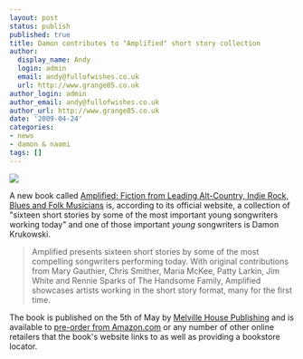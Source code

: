 ```yaml
---
layout: post
status: publish
published: true
title: Damon contributes to "Amplified" short story collection
author:
  display_name: Andy
  login: admin
  email: andy@fullofwishes.co.uk
  url: http://www.grange85.co.uk
author_login: admin
author_email: andy@fullofwishes.co.uk
author_url: http://www.grange85.co.uk
date: '2009-04-24'
categories:
- news
- damon & naomi
tags: []
---
```

<div class="imagebox-a"><a href="http://www.amazon.com/gp/product/1933633719?ie=UTF8&tag=aheadfullofwi-20&linkCode=as2&camp=1789&creative=390957&creativeASIN=1933633719"><img border="0" src="https://images-na.ssl-images-amazon.com/images/I/51b2snDHj0L._SL160_.jpg"></a></div>
<p>A new book called <a href="http://www.amazon.com/gp/product/1933633719?ie=UTF8&tag=aheadfullofwi-20&linkCode=as2&camp=1789&creative=390957&creativeASIN=1933633719">Amplified: Fiction from Leading Alt-Country, Indie Rock, Blues and Folk Musicians</a> is, <span class="removed_link" title="http://www.amplifiedbook.com/index.html">according to its official website</span>, a collection of "sixteen short stories by some of the most important young songwriters working today" and one of those important <em>young</em> songwriters is Damon Krukowski.</p>
<blockquote><p>Amplified presents sixteen short stories by some of the most compelling songwriters performing today. With original contributions from Mary Gauthier, Chris Smither, Maria McKee, Patty Larkin, Jim White and Rennie Sparks of The Handsome Family, Amplified showcases artists working in the short story format, many for the first time.</p></blockquote>
<p>The book is published on the 5th of May by <a href="http://www.mhpbooks.com/">Melville House Publishing</a>  and is available to <a href="http://www.amazon.com/gp/product/1933633719?ie=UTF8&tag=aheadfullofwi-20&linkCode=as2&camp=1789&creative=390957&creativeASIN=1933633719">pre-order from Amazon.com</a> or any number of other <span class="removed_link" title="http://www.amplifiedbook.com/buy.html">online retailers that the book's website links to</span> as well as providing a bookstore locator.</p>
